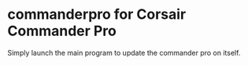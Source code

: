 # commanderpro for Corsair Commander Pro 

Simply launch the main program to update the commander pro on itself.
